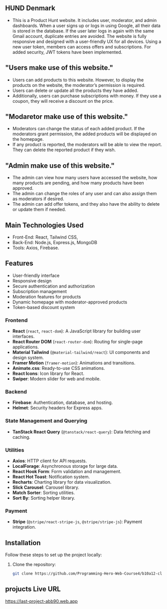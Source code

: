 ## HUND Denmark

* This is a Product Hunt website. It includes user, moderator, and admin dashboards. When a user signs up or logs in using Google, all their data is stored in the database. If the user later logs in again with the same Gmail account, duplicate entries are avoided. The website is fully responsive and designed with a user-friendly UX for all devices. Using a new user token, members can access offers and subscriptions. For added security, JWT tokens have been implemented.

##  "Users make use of this website."

* Users can add products to this website. However, to display the products on the website, the moderator’s permission is required.
* Users can delete or update all the products they have added.
* Additionally, users can purchase subscriptions with money. If they use a coupon, they will receive a discount on the price.

##  "Modaretor make use of this website."

* Moderators can change the status of each added product. If the moderators grant permission, the added products will be displayed on the homepage.
* If any product is reported, the moderators will be able to view the report. They can delete the reported product if they wish.

##  "Admin make use of this website."

* The admin can view how many users have accessed the website, how many products are pending, and how many products have been approved.
* The admin can change the roles of any user and can also assign them as moderators if desired. 
* The admin can add offer tokens, and they also have the ability to delete or update them if needed.

## Main Technologies Used
* Front-End: React, Tailwind CSS,
* Back-End: Node.js, Express.js, MongoDB
* Tools: Axios, Firebase.

## Features

- User-friendly interface
- Responsive design
- Secure authentication and authorization
- Subscription management
- Moderation features for products
- Dynamic homepage with moderator-approved products
- Token-based discount system

### Frontend
- **React** (`react`, `react-dom`): A JavaScript library for building user interfaces.
- **React Router DOM** (`react-router-dom`): Routing for single-page applications.
- **Material Tailwind** (`@material-tailwind/react`): UI components and design system.
- **Framer Motion** (`framer-motion`): Animations and transitions.
- **Animate.css**: Ready-to-use CSS animations.
- **React Icons**: Icon library for React.
- **Swiper**: Modern slider for web and mobile.

### Backend
- **Firebase**: Authentication, database, and hosting.
- **Helmet**: Security headers for Express apps.

### State Management and Querying
- **TanStack React Query** (`@tanstack/react-query`): Data fetching and caching.

### Utilities
- **Axios**: HTTP client for API requests.
- **LocalForage**: Asynchronous storage for large data.
- **React Hook Form**: Form validation and management.
- **React Hot Toast**: Notification system.
- **Recharts**: Charting library for data visualization.
- **Slick Carousel**: Carousel library.
- **Match Sorter**: Sorting utilities.
- **Sort By**: Sorting helper library.

### Payment
- **Stripe** (`@stripe/react-stripe-js`, `@stripe/stripe-js`): Payment integration.

## Installation

Follow these steps to set up the project locally:

1. Clone the repository:
   ```bash
   git clone https://github.com/Programming-Hero-Web-Course4/b10a12-client-side-ibrahimkholilullah-web.git


## projucts Live URL 
https://last-project-abb90.web.app
